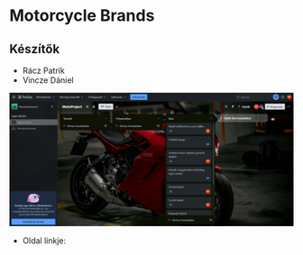 # Motorcycle Brands

## Készítők

- Rácz Patrik
- Vincze Dániel


![Feladatok megosztása](trello.png "")


- Oldal linkje: 